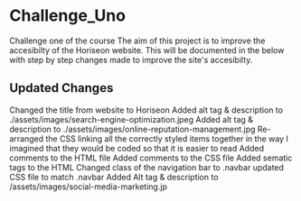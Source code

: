 # Challenge_Uno
Challenge one of the course
The aim of this project is to improve the accesibilty of the Horiseon website.
This will be documented in the below with step by step changes made to improve the site's accesibilty.

## Updated Changes
Changed the title from website to Horiseon
Added alt tag & description to ./assets/images/search-engine-optimization.jpeg
Added alt tag & description to ./assets/images/online-reputation-management.jpg
Re-arranged the CSS linking all the correctly styled items together in the way I imagined that they would be coded so that it is easier to read
Added comments to the HTML file
Added comments to the CSS file
Added sematic tags to the HTML 
Changed class of the navigation bar to .navbar
updated CSS file to match .navbar
Added Alt tag & description to /assets/images/social-media-marketing.jp



